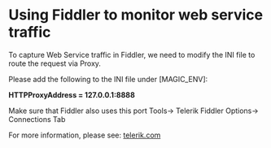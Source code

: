 ﻿# Using Fiddler to monitor web service traffic

To capture Web Service traffic in Fiddler, we need to modify the INI file to route the request via Proxy.

Please add the following to the INI file under [MAGIC_ENV]:

**HTTPProxyAddress = 127.0.0.1:8888**

Make sure that Fiddler also uses this port  Tools-> Telerik Fiddler Options-> Connections Tab

For more information, please see: [telerik.com](http://www.telerik.com/blogs/capturing-traffic-from-.net-services-with-fiddler)

 